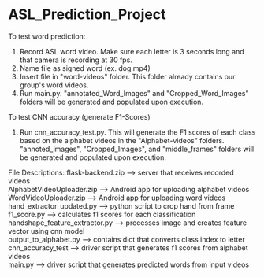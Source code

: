 # ASL_Prediction_Project

To test word prediction:
1. Record ASL word video. Make sure each letter is 3 seconds long and that camera is recording at 30 fps.
2. Name file as signed word (ex. dog.mp4)
3. Insert file in "word-videos" folder. This folder already contains our group's word videos.
4. Run main.py. "annotated_Word_Images" and "Cropped_Word_Images" folders will be generated and populated 
upon execution.

To test CNN accuracy (generate F1-Scores)
1. Run cnn_accuracy_test.py. This will generate the F1 scores of each class based on the alphabet videos in 
the "Alphabet-videos" folders. "annoted_images", "Cropped_Images", and "middle_frames" folders will be generated
and populated upon execution.


File Descriptions:
flask-backend.zip --> server that receives recorded videos  
AlphabetVideoUploader.zip --> Android app for uploading alphabet videos  
WordVideoUploader.zip --> Android app for uploading word videos  
hand_extractor_updated.py --> python script to crop hand from frame  
f1_score.py --> calculates f1 scores for each classification  
handshape_feature_extractor.py --> processes image and creates feature vector using cnn model  
output_to_alphabet.py --> contains dict that converts class index to letter  
cnn_accuracy_test --> driver script that generates f1 scores from alphabet videos  
main.py --> driver script that generates predicted words from input videos  


